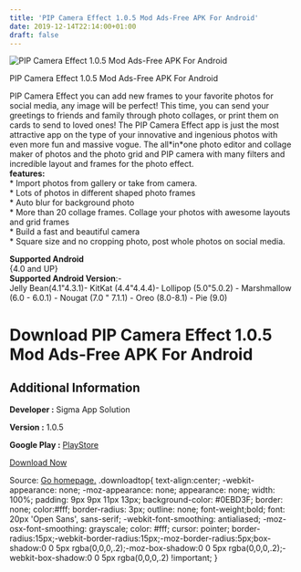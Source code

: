 ```yaml
---
title: 'PIP Camera Effect 1.0.5 Mod Ads-Free APK For Android'
date: 2019-12-14T22:14:00+01:00
draft: false
---
```


![PIP Camera Effect 1.0.5 Mod Ads-Free APK For Android](https://i0.wp.com/apkhome.net/wp-content/uploads/2019/12/PIP-Camera-Effect-1.0.5-Mod-Ads-Free.png "PIP Camera Effect 1.0.5 Mod Ads-Free APK For Android")

  

PIP Camera Effect 1.0.5 Mod Ads-Free APK For Android

PIP Camera Effect you can add new frames to your favorite photos for social media, any image will be perfect! This time, you can send your greetings to friends and family through photo collages, or print them on cards to send to loved ones! The PIP Camera Effect app is just the most attractive app on the type of your innovative and ingenious photos with even more fun and massive vogue. The all\*in\*one photo editor and collage maker of photos and the photo grid and PIP camera with many filters and incredible layout and frames for the photo effect.  
**features:**  
\* Import photos from gallery or take from camera.  
\* Lots of photos in different shaped photo frames  
\* Auto blur for background photo  
\* More than 20 collage frames. Collage your photos with awesome layouts and grid frames  
\* Build a fast and beautiful camera  
\* Square size and no cropping photo, post whole photos on social media.

**Supported Android**  
{4.0 and UP}  
**Supported Android Version**:-  
Jelly Bean(4.1"4.3.1)- KitKat (4.4"4.4.4)- Lollipop (5.0"5.0.2) - Marshmallow (6.0 - 6.0.1) - Nougat (7.0 " 7.1.1) - Oreo (8.0-8.1) - Pie (9.0)

Download PIP Camera Effect 1.0.5 Mod Ads-Free APK For Android
=============================================================

Additional Information
----------------------

**Developer :** Sigma App Solution

**Version :** 1.0.5

**Google Play :** [PlayStore](https://play.google.com/store/apps/details?id=com.sigmaappsolution.Valentinedayphoto)

  

[Download Now](https://store4app.co/post/pip-camera-effect-1-0-5-mod-ads-free-apk-for-android_1576352289)

  
Source: [Go homepage.](https://store4app.co/post/pip-camera-effect-1-0-5-mod-ads-free-apk-for-android_1576352289) .downloadtop{ text-align:center; -webkit-appearance: none; -moz-appearance: none; appearance: none; width: 100%; padding: 9px 9px 11px 13px; background-color: #0EBD3F; border: none; color:#fff; border-radius: 3px; outline: none; font-weight;bold; font: 20px 'Open Sans', sans-serif; -webkit-font-smoothing: antialiased; -moz-osx-font-smoothing: grayscale; color: #fff; cursor: pointer; border-radius:15px;-webkit-border-radius:15px;-moz-border-radius:5px;box-shadow:0 0 5px rgba(0,0,0,.2);-moz-box-shadow:0 0 5px rgba(0,0,0,.2);-webkit-box-shadow:0 0 5px rgba(0,0,0,.2) !important; }